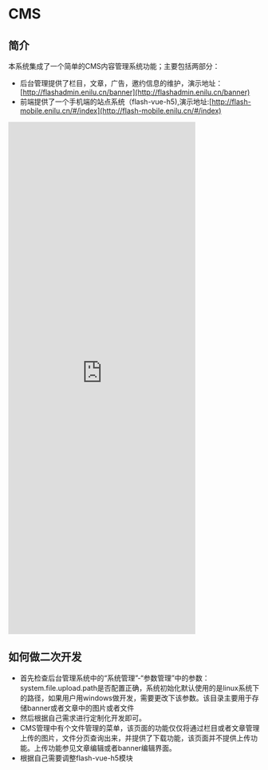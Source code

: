 # CMS

## 简介
本系统集成了一个简单的CMS内容管理系统功能；主要包括两部分：
- 后台管理提供了栏目，文章，广告，邀约信息的维护，演示地址：[http://flashadmin.enilu.cn/banner](http://flashadmin.enilu.cn/banner)
- 前端提供了一个手机端的站点系统（flash-vue-h5),演示地址:[http://flash-mobile.enilu.cn/#/index](http://flash-mobile.enilu.cn/#/index)

<iframe 
    height=1024 
    width=375
    src="http://flash-mobile.enilu.cn/#/index" 
    frameborder='allowfullscreen'>
</iframe>

## 如何做二次开发
- 首先检查后台管理系统中的“系统管理”-“参数管理”中的参数：system.file.upload.path是否配置正确，系统初始化默认使用的是linux系统下的路径，如果用户用windows做开发，需要更改下该参数。该目录主要用于存储banner或者文章中的图片或者文件
- 然后根据自己需求进行定制化开发即可。
- CMS管理中有个文件管理的菜单，该页面的功能仅仅将通过栏目或者文章管理上传的图片，文件分页查询出来，并提供了下载功能，该页面并不提供上传功能。上传功能参见文章编辑或者banner编辑界面。
- 根据自己需要调整flash-vue-h5模块
